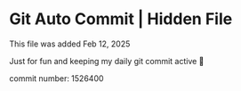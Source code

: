 # Git Auto Commit | Hidden File

This file was added Feb 12, 2025

Just for fun and keeping my daily git commit active 🤪

commit number: 1526400
